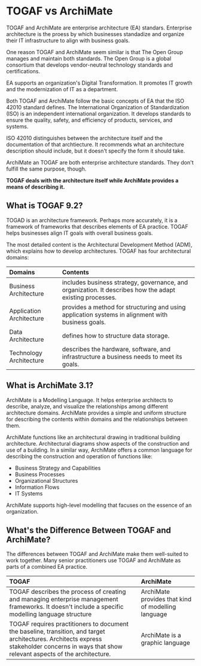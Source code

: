# TOGAF vs ArchiMate

TOGAF and ArchiMate are enterprise architecture \(EA\) standars. Enterprise architecture is the proess by which businesses standadize and organize their IT infrastructure to align with business goals.

One reason TOGAF and ArchiMate seem similar is that The Open Group manages and maintain both standards. The Open Group is a global consortium that develops vendor-neutral technology standards and certifications.

EA supports an organization's Digital Transformation. It promotes IT growth and the modernization of IT as a department.

Both TOGAF and ArchiMate follow the basic concepts of EA that the ISO 42010 standard defines. The International Organization of Standardization \(ISO\) is an independent international organization. It develops standards to ensure the quality, safety, and efficiency of products, services, and systems.

ISO 42010 distinguishes between the architecture itself and the documentation of that archtiecture. It recommends what an architecture description should include, but it doesn't specify the form it should take.

ArchiMate an TOGAF are both enterprise architecture standards. They don't fulfill the same purpose, though.

**TOGAF deals with the architecture itself while ArchiMate provides a means of describing it.**

## What is TOGAF 9.2?

TOGAD is an architecture framework. Perhaps more accurately, it is a framework of frameworks that describes elements of EA practice. TOGAF helps businesses align IT goals with overall business goals.

The most detailed content is the Architectural Development Method \(ADM\), which explains how to develop architectures. TOGAF has four architectural domains:

| Domains | Contents |
| :--- | :--- |
| Business Architecture | includes business strategy, governance, and organization. It describes how the adapt existing processes. |
| Application Architecture | provides a method for structuring and using application systems in alignment with business goals. |
| Data Architecture | defines how to structure data storage. |
| Technology Architecture | describes the hardware, software, and infrastructure a business needs to meet its goals. |

## What is ArchiMate 3.1?

ArchiMate is a Modelling Language. It helps enterprise architects to describe, analyze, and visualize the relationships among different architecture domains. ArchiMate provides a simple and uniform structure for describing the contents within domains and the relationships between them.

ArchiMate functions like an architectural drawing in traditional building architecture. Architectural diagrams show aspects of the construction and use of a building. In a similar way, ArchiMate offers a common language for describing the construction and operation of functions like:

* Business Strategy and Capabilities
* Business Processes
* Organizational Structures
* Information Flows
* IT Systems

ArchiMate supports high-level modelling that facuses on the essence of an organization.

## What's the Difference Between TOGAF and ArchiMate?

The differences between TOGAF and ArchiMate make them well-suited to work together. Many senior practitioners use TOGAF and ArchiMate as parts of a combined EA practice.

| TOGAF | ArchiMate |
| :--- | :--- |
| TOGAF describes the process of creating and managing enterprise management frameworks. It doesn't include a specific modelling language structure | ArchiMate provides that kind of modelling language |
| TOGAF requires practitioners to document the baseline, transition, and target architectures. Architects express stakeholder concerns in ways that show relevant aspects of the architecture. | ArchiMate is a graphic language  |

